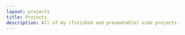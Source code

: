 ```yaml
---
layout: projects
title: Projects
description: All of my (finished and presentable) side projects.
---
```

